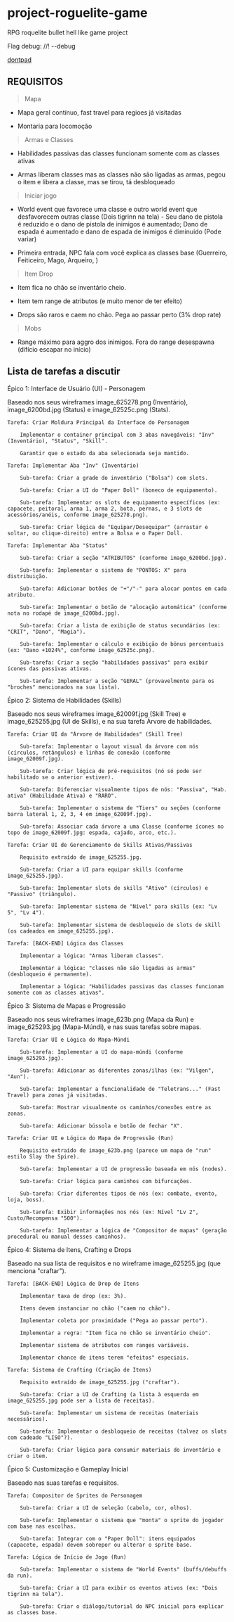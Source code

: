 # project-roguelite-game

RPG roquelite bullet hell like game project

Flag debug: //! --debug

[dontpad](https://dontpad.com/project-roguelite-game)

## REQUISITOS

> Mapa

* Mapa geral contínuo, fast travel para regioes já visitadas

* Montaria para locomoção


> Armas e Classes

* Habilidades passivas das classes funcionam somente com as classes ativas

* Armas liberam classes mas as classes não são ligadas as armas, pegou o item e libera a classe, mas se tirou, tá desbloqueado

> Iniciar jogo

* World event que favorece uma classe e outro world event que desfavorecem outras classe (Dois tigrinn na tela) - Seu dano de pistola é reduzido e o dano de pistola de inimigos é aumentado; Dano de espada é aumentado e dano de espada de inimigos é diminuido (Pode variar)

* Primeira entrada, NPC fala com você explica as classes base (Guerreiro, Feiticeiro, Mago, Arqueiro, )

> Item Drop

* Item fica no chão se inventário cheio.

* Item tem range de atributos (e muito menor de ter efeito)

* Drops são raros e caem no chão. Pega ao passar perto (3% drop rate)


> Mobs

* Range máximo para aggro dos inimigos. Fora do range desespawna (difício escapar no início)


## Lista de tarefas a discutir

Épico 1: Interface de Usuário (UI) - Personagem

Baseado nos seus wireframes image_625278.png (Inventário), image_6200bd.jpg (Status) e image_62525c.png (Stats).

    Tarefa: Criar Moldura Principal da Interface do Personagem

        Implementar o container principal com 3 abas navegáveis: "Inv" (Inventário), "Status", "Skill".

        Garantir que o estado da aba selecionada seja mantido.

    Tarefa: Implementar Aba "Inv" (Inventário)

        Sub-tarefa: Criar a grade do inventário ("Bolsa") com slots.

        Sub-tarefa: Criar a UI do "Paper Doll" (boneco de equipamento).

        Sub-tarefa: Implementar os slots de equipamento específicos (ex: capacete, peitoral, arma 1, arma 2, bota, pernas, e 3 slots de acessórios/anéis, conforme image_625278.png).

        Sub-tarefa: Criar lógica de "Equipar/Desequipar" (arrastar e soltar, ou clique-direito) entre a Bolsa e o Paper Doll.

    Tarefa: Implementar Aba "Status"

        Sub-tarefa: Criar a seção "ATRIBUTOS" (conforme image_6200bd.jpg).

        Sub-tarefa: Implementar o sistema de "PONTOS: X" para distribuição.

        Sub-tarefa: Adicionar botões de "+"/"-" para alocar pontos em cada atributo.

        Sub-tarefa: Implementar o botão de "alocação automática" (conforme nota no rodapé de image_6200bd.jpg).

        Sub-tarefa: Criar a lista de exibição de status secundários (ex: "CRIT", "Dano", "Magia").

        Sub-tarefa: Implementar o cálculo e exibição de bônus percentuais (ex: "Dano +1024%", conforme image_62525c.png).

        Sub-tarefa: Criar a seção "habilidades passivas" para exibir ícones das passivas ativas.

        Sub-tarefa: Implementar a seção "GERAL" (provavelmente para os "broches" mencionados na sua lista).

Épico 2: Sistema de Habilidades (Skills)

Baseado nos seus wireframes image_62009f.jpg (Skill Tree) e image_625255.jpg (UI de Skills), e na sua tarefa Árvore de habilidades.

    Tarefa: Criar UI da "Árvore de Habilidades" (Skill Tree)

        Sub-tarefa: Implementar o layout visual da árvore com nós (círculos, retângulos) e linhas de conexão (conforme image_62009f.jpg).

        Sub-tarefa: Criar lógica de pré-requisitos (nó só pode ser habilitado se o anterior estiver).

        Sub-tarefa: Diferenciar visualmente tipos de nós: "Passiva", "Hab. ativa" (Habilidade Ativa) e "RARO".

        Sub-tarefa: Implementar o sistema de "Tiers" ou seções (conforme barra lateral 1, 2, 3, 4 em image_62009f.jpg).

        Sub-tarefa: Associar cada árvore a uma Classe (conforme ícones no topo de image_62009f.jpg: espada, cajado, arco, etc.).

    Tarefa: Criar UI de Gerenciamento de Skills Ativas/Passivas

        Requisito extraído de image_625255.jpg.

        Sub-tarefa: Criar a UI para equipar skills (conforme image_625255.jpg).

        Sub-tarefa: Implementar slots de skills "Ativo" (círculos) e "Passivo" (triângulo).

        Sub-tarefa: Implementar sistema de "Nível" para skills (ex: "Lv 5", "Lv 4").

        Sub-tarefa: Implementar sistema de desbloqueio de slots de skill (os cadeados em image_625255.jpg).

    Tarefa: [BACK-END] Lógica das Classes

        Implementar a lógica: "Armas liberam classes".

        Implementar a lógica: "classes não são ligadas as armas" (desbloqueio é permanente).

        Implementar a lógica: "Habilidades passivas das classes funcionam somente com as classes ativas".

Épico 3: Sistema de Mapas e Progressão

Baseado nos seus wireframes image_623b.png (Mapa da Run) e image_625293.jpg (Mapa-Múndi), e nas suas tarefas sobre mapas.

    Tarefa: Criar UI e Lógica do Mapa-Múndi

        Sub-tarefa: Implementar a UI do mapa-múndi (conforme image_625293.jpg).

        Sub-tarefa: Adicionar as diferentes zonas/ilhas (ex: "Vilgen", "Aun").

        Sub-tarefa: Implementar a funcionalidade de "Teletrans..." (Fast Travel) para zonas já visitadas.

        Sub-tarefa: Mostrar visualmente os caminhos/conexões entre as zonas.

        Sub-tarefa: Adicionar bússola e botão de fechar "X".

    Tarefa: Criar UI e Lógica do Mapa de Progressão (Run)

        Requisito extraído de image_623b.png (parece um mapa de "run" estilo Slay the Spire).

        Sub-tarefa: Implementar a UI de progressão baseada em nós (nodes).

        Sub-tarefa: Criar lógica para caminhos com bifurcações.

        Sub-tarefa: Criar diferentes tipos de nós (ex: combate, evento, loja, boss).

        Sub-tarefa: Exibir informações nos nós (ex: Nível "Lv 2", Custo/Recompensa "500").

        Sub-tarefa: Implementar a lógica de "Compositor de mapas" (geração procedural ou manual desses caminhos).

Épico 4: Sistema de Itens, Crafting e Drops

Baseado na sua lista de requisitos e no wireframe image_625255.jpg (que menciona "craftar").

    Tarefa: [BACK-END] Lógica de Drop de Itens

        Implementar taxa de drop (ex: 3%).

        Itens devem instanciar no chão ("caem no chão").

        Implementar coleta por proximidade ("Pega ao passar perto").

        Implementar a regra: "Item fica no chão se inventário cheio".

        Implementar sistema de atributos com ranges variáveis.

        Implementar chance de itens terem "efeitos" especiais.

    Tarefa: Sistema de Crafting (Criação de Itens)

        Requisito extraído de image_625255.jpg ("craftar").

        Sub-tarefa: Criar a UI de Crafting (a lista à esquerda em image_625255.jpg pode ser a lista de receitas).

        Sub-tarefa: Implementar um sistema de receitas (materiais necessários).

        Sub-tarefa: Implementar o desbloqueio de receitas (talvez os slots com cadeado "LISO"?).

        Sub-tarefa: Criar lógica para consumir materiais do inventário e criar o item.

Épico 5: Customização e Gameplay Inicial

Baseado nas suas tarefas e requisitos.

    Tarefa: Compositor de Sprites do Personagem

        Sub-tarefa: Criar a UI de seleção (cabelo, cor, olhos).

        Sub-tarefa: Implementar o sistema que "monta" o sprite do jogador com base nas escolhas.

        Sub-tarefa: Integrar com o "Paper Doll": itens equipados (capacete, espada) devem sobrepor ou alterar o sprite base.

    Tarefa: Lógica de Início de Jogo (Run)

        Sub-tarefa: Implementar o sistema de "World Events" (buffs/debuffs da run).

        Sub-tarefa: Criar a UI para exibir os eventos ativos (ex: "Dois tigrinn na tela").

        Sub-tarefa: Criar o diálogo/tutorial do NPC inicial para explicar as classes base.
